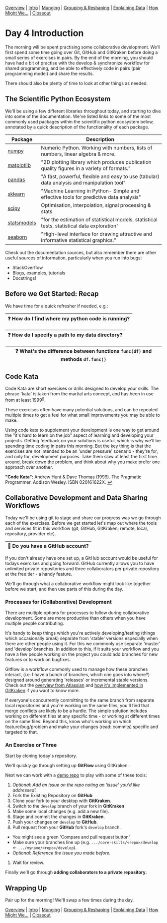 [Overview](./00_overview.md) |
[Intro](./01_intro.md) |
[Munging](./02_munging.md) |
[Grouping & Reshaping](./03_groupingreshaping.md) |
[Explaining Data](./04_explainingdata.md) |
[How Might We...](./05_howmightwe.md)  |
[Closeout](./06_closeout.md)

# Day 4 Introduction

The morning will be spent practising some collaborative development.
We'll first spend some time going over Git, GitHub and GitKraken before doing a
small series of exercises in pairs.
By the end of the morning, you should have had a bit of practise with the develop
& synchronize workflow for shared programming, and be able to effectively code in
pairs (pair programming model) and share the results.

There should also be plenty of time to look at other things as needed.

## The Scientific Python Ecosystem

We'll be using a few different libraries throughout today, and starting to
dive into some of the documentation. We've listed links to some of the most commonly
used packages within the scientific python ecosystem below, annotated by
a quick description of the functionality of each package.

| Package                                                      | Description                                                                                 |
| ------------------------------------------------------------ | ------------------------------------------------------------------------------------------- |
| [numpy](https://docs.scipy.org/doc/numpy)                    | Numeric Python. Working with numbers, lists of numbers, linear algebra & more.              |
| [matplotlib](https://matplotlib.org/)                        | "2D plotting library which produces publication quality figures in a variety of formats."   |
| [pandas](https://pandas.pydata.org/)                         | "A fast, powerful, flexible and easy to use (tabular) data analysis and manipulation tool"  |
| [sklearn](https://scikit-learn.org/stable/)                  | "Machine Learning in Python- Simple and effective tools for predictive data analysis"       |
| [scipy](https://docs.scipy.org/doc/scipy/reference/)         | Optimisation, interpolation, signal processing & stats.                                     |
| [statsmodels](https://www.statsmodels.org/stable/index.html) | "for the estimation of statistical models, statistical tests, statistical data exploration" |
| [seaborn](https://seaborn.pydata.org/)                       | "High-level interface for drawing attractive and informative statistical graphics."         |

Check out the documentation sources, but also remember there are other useful
sources of information, particularly when you run into bugs:
* StackOverflow
* Blogs, examples, tutorials
* Docstrings!

## Before we Get Started: Recap

We have time for a quick refresher if needed, e.g.:

| :question: How do I find where my python code is running? |
| ---------------------------------------------- |

| :question: How do I specify a path to my data directory? |
| -------------------------------------------------------- |

| :question: What's the difference between functions `func(df)` and methods `df.func()` |
| ------------------------------------------------------------------------------------- |

## Code Kata

Code Kata are short exercises or drills designed to develop your skills.
The phrase 'kata' is taken from the martial arts concept,
and has been in use from at least 1999<sup><a id="a1">[#](#f1)</a></sup>.

These exercises often have many potential solutions, and can be repeated
multiple times to get a feel for what small improvements you may be able
to make.

Using code kata to supplement your development is one way to get around the
"it's hard to learn on the job" aspect of learning and developing your
projects. Getting feedback on your solutions is useful, which is why we'll
be spending time coding in pairs this morning. But the key thing is that
the exercises are not intended to be an 'under pressure' scenario - they're
for, and only for, development purposes.
Take them slow at least the first time around, break down the problem,
and think about why you make prefer one approach over another.

<b id="f1">"Code Kata"</b>: Andrew Hunt & Dave Thomas (1999).
The Pragmatic Programmer. Addison Wesley. ISBN 020161622X. [↩](#a1)

## Collaborative Development and Data Sharing Workflows

Today we'll be using git to stage and share our progress was we go through each
of the exercises. Before we get started let's map out where the tools and services fit
in this workflow (git, GitHub, GitKraken; remote, local, repository, provider etc).

| :triangular_flag_on_post: Do you have a GitHub account? |
| ------------------------------------------------------- |

If you don't already have one set up, a GitHub account would be useful for todays
exercises and going forward. GitHub currently allows you to have unlimited private
repositories and three collaborators per private repository at the free tier - a handy feature.

We'll go through what a collaborative workflow might look like together before we
start, and then use parts of this during the day.

### Processes for (Collaborative) Development

There are multiple options for processes to follow during collaborative development.
Some are more productive than others when you have multiple people contributing.

It's handy to keep things which you're actively developing/testing (things which
occasionally break) separate from 'stable' versions especially when there are other
people using it. For this we commonly use separate 'master' and 'develop'
branches. In addition to this, if it suits your workflow and you have a few people
working on the project you could add branches for new features or to work on
bugfixes.

Gitflow is a workflow commonly used to manage how these branches interact,
(i.e. I have a bunch of branches, which one goes into where?)
designed around generating 'releases' or incremental stable versions. Check out
the
[overview from Atlassian](
https://www.atlassian.com/git/tutorials/comparing-workflows/gitflow-workflow
)
and
[how it's implemented in GitKraken](
https://support.gitkraken.com/git-workflows-and-extensions/git-flow/
)
if you want to know more.

If everyone's concurrently committing to the same branch from separate local
repositories and you're working on the same files, you'll find that merge conflicts
are likely to be a hurdle. The simple solution includes working on different
files at any specific time - or working at different times on the same files.
Beyond this, know who's working on which feature/bug/problem and make your changes
(read: commits) specific and targeted to that.

### An Exercise or Three

Start by cloning today's repository.

We'll quickly go through setting up **GitFlow** using GitKraken.

Next we can work with a
[demo repo](https://github.com/core-skills/git-workflow-runthrough)
to play with some of these tools:
1. *Optional: Add an issue on the repo noting an 'issue' you'd like addressed'.*
1. Fork the Existing Repository on **GitHub**
1. Clone your fork to your desktop with **GitKraken**.
1. Switch to the `develop` branch of your fork in **GitKraken**
1. Make some local changes (e.g. add a new file).
1. Stage and commit the changes in **GitKraken**.
1. Push your changes on `develop` to **GitHub**.
1. Pull request from your **GitHub** fork's `develop` branch.
  * You might see a green 'Compare and pull request button'
  * Make sure your branches line up (e.g. `.../core-skills/<repo>/develop` <- `.../myname/<repo>/develop`).
  * *Optional: Reference the issue you made before.*
1. Wait for review.

Finally we'll go through **adding collaborators to a private repository**.

## Wrapping Up

Pair up for the morning! We'll swap a few times during the day.

[Overview](./00_overview.md) |
[Intro](./01_intro.md) |
[Munging](./02_munging.md) |
[Grouping & Reshaping](./03_groupingreshaping.md) |
[Explaining Data](./04_explainingdata.md) |
[How Might We...](./05_howmightwe.md)  |
[Closeout](./06_closeout.md)
